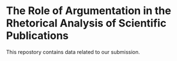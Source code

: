 # The Role of Argumentation in the Rhetorical Analysis of Scientific Publications
This repostory contains data related to our submission.
